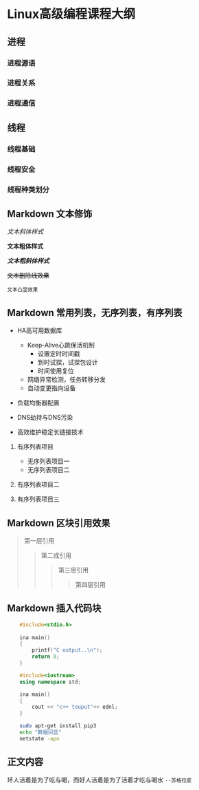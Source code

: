 # Linux高级编程课程大纲

## 进程


### 进程源语
### 进程关系
### 进程通信



## 线程


### 线程基础
### 线程安全
### 线程种类划分



## Markdown 文本修饰


*文本斜体样式*

**文本粗体样式**

***文本粗斜体样式***

~~文本删除线效果~~

``文本凸显效果``


## Markdown 常用列表，无序列表，有序列表

* HA高可用数据库
	* Keep-Alive心跳保活机制
		* 设置定时时间戳
		* 到时试探，试探包设计
		* 时间使用复位
	* 网络异常检测，任务转移分发
	* 自动变更指向设备

* 负载均衡器配置

* DNS劫持与DNS污染

* 高效维护稳定长链接技术

1. 有序列表项目
	* 无序列表项目一
	* 无序列表项目二
2. 有序列表项目二

3. 有序列表项目三


## Markdown 区块引用效果

> 第一层引用
>> 第二成引用
>>> 第三层引用
>>>> 第四层引用


## Markdown 插入代码块

```c
	#include<stdio.h>
	
	ina main()
	{
		printf("C output..\n");
		return 0;
	}
```

```cpp
	#include<iostream>
	using namespace std;

	ina main()
	{
		cout << "c++ touput"<< ednl;
	}
```

``` bash
	sudo apt-get install pip3
	echo "数据回显"
	netstate -apn
```


## 正文内容

坏人活着是为了吃与喝，而好人活着是为了活着才吃与喝水         ``--苏格拉底``


